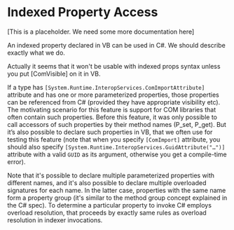 Indexed Property Access
=======================

[This is a placeholder. We need some more documentation here]

An indexed property declared in VB can be used in C#.  We should describe exactly what we do.

Actually it seems that it won't be usable with indexed props syntax unless you put [ComVisible] on it in VB.

If a type has `[System.Runtime.InteropServices.ComImportAttribute]` attribute and has one or more parameterized properties, those properties can be referenced from C# (provided they have appropriate visibility etc). The motivating scenario for this feature is support for COM libraries that often contain such properties. Before this feature, it was only possible to call accessors of such properties by their method names (P_set, P_get). But it’s also possible to declare such properties in VB, that we often use for testing this feature (note that when you specify `[ComImport]` attribute, you should also specify `[System.Runtime.InteropServices.GuidAttribute("…")]` attribute with a valid `GUID` as its argument, otherwise you get a compile-time error).

Note that it's possible to declare multiple parameterized properties with different names, and it's also possible to declare multiple overloaded signatures for each name. In the latter case, properties with the same name form a property group (it's similar to the method group concept explained in the C# spec). To determine a particular property to invoke C# employs overload resolution, that proceeds by exactly same rules as overload resolution in indexer invocations.

